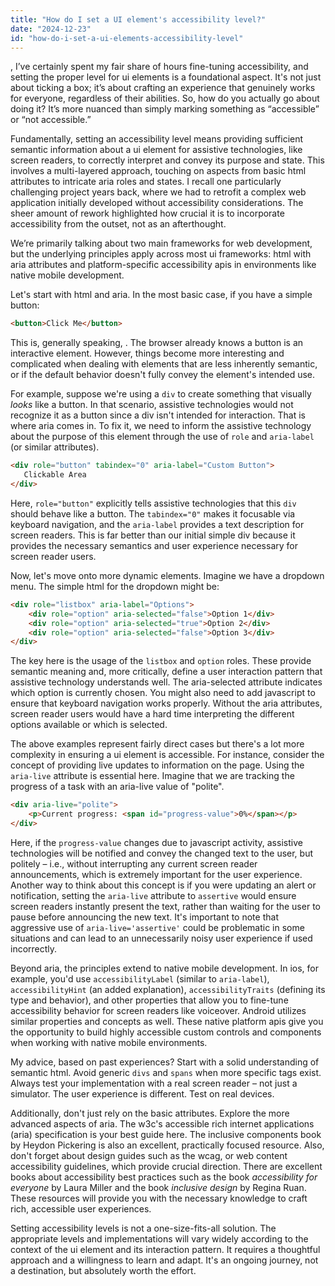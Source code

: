 ```yaml
---
title: "How do I set a UI element's accessibility level?"
date: "2024-12-23"
id: "how-do-i-set-a-ui-elements-accessibility-level"
---
```


,  I’ve certainly spent my fair share of hours fine-tuning accessibility, and setting the proper level for ui elements is a foundational aspect. It's not just about ticking a box; it’s about crafting an experience that genuinely works for everyone, regardless of their abilities. So, how do you actually go about doing it? It’s more nuanced than simply marking something as “accessible” or “not accessible.”

Fundamentally, setting an accessibility level means providing sufficient semantic information about a ui element for assistive technologies, like screen readers, to correctly interpret and convey its purpose and state. This involves a multi-layered approach, touching on aspects from basic html attributes to intricate aria roles and states. I recall one particularly challenging project years back, where we had to retrofit a complex web application initially developed without accessibility considerations. The sheer amount of rework highlighted how crucial it is to incorporate accessibility from the outset, not as an afterthought.

We’re primarily talking about two main frameworks for web development, but the underlying principles apply across most ui frameworks: html with aria attributes and platform-specific accessibility apis in environments like native mobile development.

Let's start with html and aria. In the most basic case, if you have a simple button:

```html
<button>Click Me</button>
```

This is, generally speaking, . The browser already knows a button is an interactive element. However, things become more interesting and complicated when dealing with elements that are less inherently semantic, or if the default behavior doesn't fully convey the element's intended use.

For example, suppose we're using a `div` to create something that visually *looks* like a button. In that scenario, assistive technologies would not recognize it as a button since a div isn't intended for interaction. That is where aria comes in. To fix it, we need to inform the assistive technology about the purpose of this element through the use of `role` and `aria-label` (or similar attributes).

```html
<div role="button" tabindex="0" aria-label="Custom Button">
   Clickable Area
</div>
```

Here, `role="button"` explicitly tells assistive technologies that this `div` should behave like a button. The `tabindex="0"` makes it focusable via keyboard navigation, and the `aria-label` provides a text description for screen readers. This is far better than our initial simple div because it provides the necessary semantics and user experience necessary for screen reader users.

Now, let's move onto more dynamic elements. Imagine we have a dropdown menu. The simple html for the dropdown might be:

```html
<div role="listbox" aria-label="Options">
    <div role="option" aria-selected="false">Option 1</div>
    <div role="option" aria-selected="true">Option 2</div>
    <div role="option" aria-selected="false">Option 3</div>
</div>
```

The key here is the usage of the `listbox` and `option` roles. These provide semantic meaning and, more critically, define a user interaction pattern that assistive technology understands well. The aria-selected attribute indicates which option is currently chosen. You might also need to add javascript to ensure that keyboard navigation works properly. Without the aria attributes, screen reader users would have a hard time interpreting the different options available or which is selected.

The above examples represent fairly direct cases but there's a lot more complexity in ensuring a ui element is accessible. For instance, consider the concept of providing live updates to information on the page. Using the `aria-live` attribute is essential here. Imagine that we are tracking the progress of a task with an aria-live value of "polite".

```html
<div aria-live="polite">
    <p>Current progress: <span id="progress-value">0%</span></p>
</div>
```

Here, if the `progress-value` changes due to javascript activity, assistive technologies will be notified and convey the changed text to the user, but politely – i.e., without interrupting any current screen reader announcements, which is extremely important for the user experience. Another way to think about this concept is if you were updating an alert or notification, setting the `aria-live` attribute to `assertive` would ensure screen readers instantly present the text, rather than waiting for the user to pause before announcing the new text. It's important to note that aggressive use of `aria-live='assertive'` could be problematic in some situations and can lead to an unnecessarily noisy user experience if used incorrectly.

Beyond aria, the principles extend to native mobile development. In ios, for example, you'd use `accessibilityLabel` (similar to `aria-label`), `accessibilityHint` (an added explanation), `accessibilityTraits` (defining its type and behavior), and other properties that allow you to fine-tune accessibility behavior for screen readers like voiceover. Android utilizes similar properties and concepts as well. These native platform apis give you the opportunity to build highly accessible custom controls and components when working with native mobile environments.

My advice, based on past experiences? Start with a solid understanding of semantic html. Avoid generic `divs` and `spans` when more specific tags exist. Always test your implementation with a real screen reader – not just a simulator. The user experience is different. Test on real devices.

Additionally, don't just rely on the basic attributes. Explore the more advanced aspects of aria. The w3c's accessible rich internet applications (aria) specification is your best guide here. The inclusive components book by Heydon Pickering is also an excellent, practically focused resource. Also, don't forget about design guides such as the wcag, or web content accessibility guidelines, which provide crucial direction. There are excellent books about accessibility best practices such as the book *accessibility for everyone* by Laura Miller and the book *inclusive design* by Regina Ruan. These resources will provide you with the necessary knowledge to craft rich, accessible user experiences.

Setting accessibility levels is not a one-size-fits-all solution. The appropriate levels and implementations will vary widely according to the context of the ui element and its interaction pattern. It requires a thoughtful approach and a willingness to learn and adapt. It's an ongoing journey, not a destination, but absolutely worth the effort.
